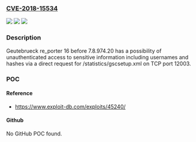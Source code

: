 ### [CVE-2018-15534](https://cve.mitre.org/cgi-bin/cvename.cgi?name=CVE-2018-15534)
![](https://img.shields.io/static/v1?label=Product&message=n%2Fa&color=blue)
![](https://img.shields.io/static/v1?label=Version&message=n%2Fa&color=blue)
![](https://img.shields.io/static/v1?label=Vulnerability&message=n%2Fa&color=brighgreen)

### Description

Geutebrueck re_porter 16 before 7.8.974.20 has a possibility of unauthenticated access to sensitive information including usernames and hashes via a direct request for /statistics/gscsetup.xml on TCP port 12003.

### POC

#### Reference
- https://www.exploit-db.com/exploits/45240/

#### Github
No GitHub POC found.

